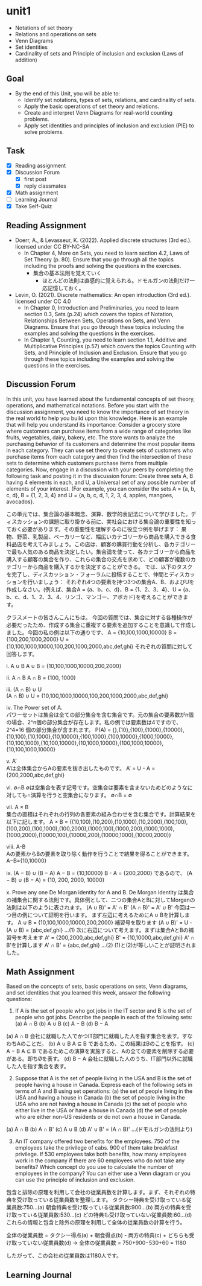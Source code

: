 # unit1

- Notations of set theory
- Relations and operations on sets
- Venn Diagrams
- Set identities
- Cardinality of sets and Principle of inclusion and exclusion (Laws of addition)

## Goal

- By the end of this Unit, you will be able to:
  - Identify set notations, types of sets, relations, and cardinality of sets.
  - Apply the basic operations of set theory and relations.
  - Create and interpret Venn Diagrams for real-world counting problems.
  - Apply set identities and principles of inclusion and exclusion (PIE) to solve problems.

## Task

- [x] Reading assignment
- [x] Discussion Forum
  - [x] first post
  - [x] reply classmates
- [x] Math assignment
- [ ] Learning Journal
- [x] Take Self-Quiz

## Reading Assignment

- Doerr, A., & Levasseur, K. (2022). Applied discrete structures (3rd ed.). licensed under CC BY-NC-SA
  - In Chapter 4, More on Sets, you need to learn section 4.2, Laws of Set Theory (p. 80). Ensure that you go through all the topics including the proofs and solving the questions in the exercises.
    - 集合の基本法則を覚えていく
      - ほとんどの法則は直感的に覚えられる。ドモルガンの法則だけ一応記憶しておく。
- Levin, O. (2021). Discrete mathematics: An open introduction (3rd ed.). licensed under CC 4.0
  - In Chapter 0, Introduction and Preliminaries, you need to learn section 0.3, Sets (p.24) which covers the topics of Notation, Relationships Between Sets, Operations on Sets, and Venn Diagrams. Ensure that you go through these topics including the examples and solving the questions in the exercises.
  - In Chapter 1, Counting, you need to learn section 1.1, Additive and Multiplicative Principles (p.57) which covers the topics Counting with Sets, and Principle of Inclusion and Exclusion. Ensure that you go through these topics including the examples and solving the questions in the exercises.

## Discussion Forum

In this unit, you have learned about the fundamental concepts of set theory, operations, and mathematical notations. Before you start with the discussion assignment, you need to know the importance of set theory in the real world to help you build upon this knowledge. Here is an example that will help you understand its importance:
Consider a grocery store where customers can purchase items from a wide range of categories like fruits, vegetables, dairy, bakery, etc. The store wants to analyze the purchasing behavior of its customers and determine the most popular items in each category. They can use set theory to create sets of customers who purchase items from each category and then find the intersection of these sets to determine which customers purchase items from multiple categories.
Now, engage in a discussion with your peers by completing the following task and posting it in the discussion forum:
Create three sets A, B having 4 elements in each, and U, a Universal set of any possible number of elements of your interest. (For example, you can consider the sets A = {a, b, c, d}, B = {1, 2, 3, 4} and U = {a, b, c, d, 1, 2, 3, 4, apples, mangoes, avocados}.

この単元では、集合論の基本概念、演算、数学的表記法について学びました。ディスカッションの課題に取り掛かる前に、実社会における集合論の重要性を知っておく必要があります。その重要性を理解するのに役立つ例を挙げます：
果物、野菜、乳製品、ベーカリーなど、幅広いカテゴリーから商品を購入できる食料品店を考えてみましょう。この店は、顧客の購買行動を分析し、各カテゴリーで最も人気のある商品を決定したい。集合論を使って、各カテゴリーから商品を購入する顧客の集合を作り、これらの集合の交点を求めて、どの顧客が複数のカテゴリーから商品を購入するかを決定することができる。
では、以下のタスクを完了し、ディスカッション・フォーラムに投稿することで、仲間とディスカッションを行いましょう：
それぞれ4つの要素を持つ3つの集合A、B、およびUを作成しなさい。(例えば、集合A = {a、b、c、d}、B = {1、2、3、4}、U = {a、b、c、d、1、2、3、4、リンゴ、マンゴー、アボカド}を考えることができます。

クラスメートの皆さんこんにちは。
今回の質問では、集合に対する各種操作が必要だったため、作成する集合に重複する要素を追加することを意識して作成しました。今回の私の例は以下の通りです、
A = {10,100,1000,10000}
B = {100,200,1000,2000}
U = {10,100,1000,10000,100,200,1000,2000,abc,def,ghi}
それぞれの質問に対して回答します。

i. A ∪ B
A ∪ B = {10,100,1000,10000,200,2000}

ii. A ∩ B
A ∩ B = {100, 1000}

iii. (A ∩ B) ∪ U  
(A ∩ B) ∪ U = {10,100,1000,10000,100,200,1000,2000,abc,def,ghi}

iv. The Power set of A.  
パワーセットは集合は全ての部分集合を含む集合です。元の集合の要素数がn個の場合、2^n個の部分集合が存在します。私の例では要素数は4ですので、2^4=16 個の部分集合が含まれます。
P(A) = {},{10},{100},{1000},{10000},{10,100},{10,1000},{10,10000},{100,1000},{100,10000},{1000,10000},{10,100,1000},{10,100,10000},{10,1000,10000},{100,1000,10000},{10,100,1000,10000}

v. A’  
A’は全体集合からAの要素を抜き出したものです。
A’ = U - A ={200,2000,abc,def,ghi}

vi. ∅∩B
∅は空集合を表す記号です。空集合は要素を含まないためどのようなに対しても∩演算を行うと空集合になります。
∅∩B = ∅

vii. A × B  
集合の直積はそれぞれの行列の各要素の組み合わせを含む集合です。計算結果を以下に記します。
A × B = {(10,100),(10,200),(10,1000),(10,2000),(100,100),(100,200),(100,1000),(100,2000),(1000,100),(1000,200),(1000,1000),(1000,2000),(10000,100),(10000,200),(10000,1000),(10000,2000)}

viii. A-B  
Aの要素からBの要素を取り除く動作を行うことで結果を得ることができます。
A−B={10,10000}

ix. (A − B) ∪ (B − A)
A − B = {10,10000}
B - A = {200,2000}
であるので、
(A − B) ∪ (B − A) = {10, 200, 2000, 10000}

x. Prove any one De Morgan identity for A and B.
De Morgan identity は集合の補集合に関する法則です。具体例として、二つの集合AとBに対してMorganの法則は以下のように表されます。
(A ∪ B)' = A' ∩ B'
(A ∩ B)' = A' ∪ B'
今回は一つ目の例について証明を行います。
まず左辺に考えるためにA ∪ Bを計算します。
A ∪ B =  {10,100,1000,10000,200,2000}
補習号を取ります
(A ∪ B)' = U - (A ∪ B)
=  {abc,def,ghi} ...(1)
次に右辺について考えます。まずは集合AとBの補習号を考えます
A' = {200,2000,abc,def,ghi}
B' = {10,10000,abc,def,ghi}
A' ∩ B'を計算します
A' ∩ B' = {abc,def,ghi} ...(2)
(1)と(2)が等しいことが証明されました。

## Math Assignment

Based on the concepts of sets, basic operations on sets, Venn diagrams, and set identities that you learned this week, answer the following questions:

1. If A is the set of people who got jobs in the IT sector and B is the set of people who got jobs. Describe the people in each of the following sets:
(a) A ∩ B (b) A ∪ B (c) A − B (d) B − A

(a) A ∩ B
会社に就職した人でかつIT部門に就職した人を指す集合を表す。すなわちAのことだ。
(b) A ∪ B
A ⊆ B であるため、この結果はBのことを指す。
(c) A − B
A ⊆ B であるためこの演算を実施すると、Aの全ての要素を削除する必要がある。即ちØを表す。
(d) B − A
会社に就職した人のうち、IT部門以外に就職した人を指す集合を表す。

2. Suppose that A is the set of people living in the USA and B is the set of people having a house in Canada. Express each of the following sets in terms of A and B using set operations:
(a) the set of people living in the USA and having a house in Canada (b) the set of people living in the USA who are not having a house in Canada (c) the set of people who either live in the USA or have a house in Canada (d) the set of people who are either non-US residents or do not own a house in Canada.

(a)
A ∩ B
(b)
A ∩ B'
(c)
A ∪ B
(d)
A' ∪ B' = (A ∩ B)' ...(ドモルガンの法則より)

3. An IT company offered two benefits for the employees. 750 of the employees take the privilege of cabs. 900 of them take breakfast privilege. If 530 employees take both benefits, how many employees work in the company if there are 60 employees who do not take any benefits? Which concept do you use to calculate the number of employees in the company? You can either use a Venn diagram or you can use the principle of inclusion and exclusion.

包含と排除の原理を利用して会社の従業員数を計算します。まず、それぞれの特典を受け取っている従業員数を整理します。
タクシー特典を受け取っている従業員数:750...(a)
朝食特典を受け取っている従業員数:900...(b)
両方の特典を受け取っている従業員数:530...(c)
どの特典も受け取っていない従業員数:60...(d)
これらの情報と包含と除外の原理を利用して全体の従業員数の計算を行う。

全体の従業員数 = タクシー得点(a) + 朝食得点(b) - 両方の特典(c) + どちらも受け取っていない従業員数(d)
→
全体の従業員数 = 750+900−530+60
= 1180

したがって、この会社の従業員数は1180人です。

## Learning Journal
